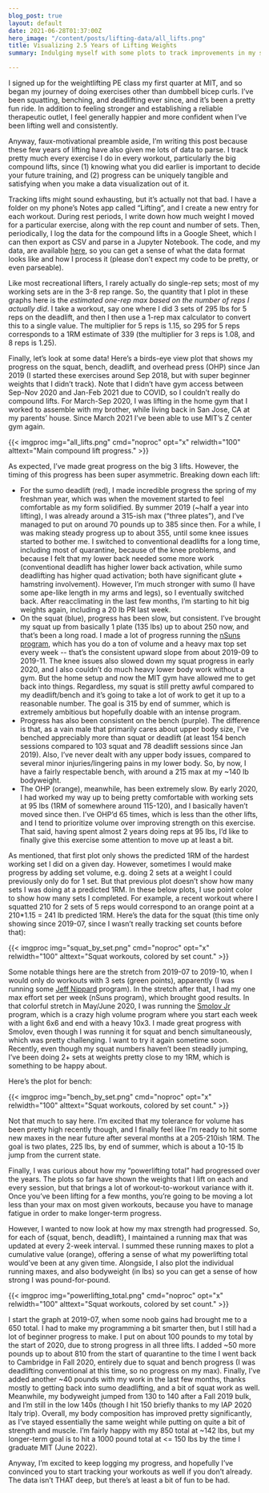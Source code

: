 ```yaml
---
blog_post: true
layout: default
date: 2021-06-28T01:37:00Z
hero_image: "/content/posts/lifting-data/all_lifts.png"
title: Visualizing 2.5 Years of Lifting Weights
summary: Indulging myself with some plots to track improvements in my strength.

---
```

I signed up for the weightlifting PE class my first quarter at MIT, and so began my journey of doing exercises other than dumbbell bicep curls. I’ve been squatting, benching, and deadlifting ever since, and it’s been a pretty fun ride. In addition to feeling stronger and establishing a reliable therapeutic outlet, I feel generally happier and more confident when I’ve been lifting well and consistently.

Anyway, faux-motivational preamble aside, I’m writing this post because these few years of lifting have also given me lots of data to parse. I track pretty much every exercise I do in every workout, particularly the big compound lifts, since (1) knowing what you did earlier is important to decide your future training, and (2) progress can be uniquely tangible and satisfying when you make a data visualization out of it.

Tracking lifts might sound exhausting, but it’s actually not that bad. I have a folder on my phone’s Notes app called “Lifting”, and I create a new entry for each workout. During rest periods, I write down how much weight I moved for a particular exercise, along with the rep count and number of sets. Then, periodically, I log the data for the compound lifts in a Google Sheet, which I can then export as CSV and parse in a Jupyter Notebook. The code, and my data, are available [here](https://github.com/rmovva/lifting-data), so you can get a sense of what the data format looks like and how I process it (please don’t expect my code to be pretty, or even parseable).

Like most recreational lifters, I rarely actually do single-rep sets; most of my working sets are in the 3-8 rep range. So, the quantity that I plot in these graphs here is the *estimated one-rep max based on the number of reps I actually did*. I take a workout, say one where I did 3 sets of 295 lbs for 5 reps on the deadlift, and then I then use a 1-rep max calculator to convert this to a single value. The multiplier for 5 reps is 1.15, so 295 for 5 reps corresponds to a 1RM estimate of 339 (the multiplier for 3 reps is 1.08, and 8 reps is 1.25).

Finally, let’s look at some data! Here’s a birds-eye view plot that shows my progress on the squat, bench, deadlift, and overhead press (OHP) since Jan 2019 (I started these exercises around Sep 2018, but with super beginner weights that I didn’t track). Note that I didn’t have gym access between Sep-Nov 2020 and Jan-Feb 2021 due to COVID, so I couldn’t really do compound lifts. For March-Sep 2020, I was lifting in the home gym that I worked to assemble with my brother, while living back in San Jose, CA at my parents’ house. Since March 2021 I’ve been able to use MIT’s Z center gym again.


{{< imgproc img="all_lifts.png" cmd="noproc" opt="x" relwidth="100" alttext="Main compound lift progress." >}}

As expected, I’ve made great progress on the big 3 lifts. However, the timing of this progress has been super asymmetric. Breaking down each lift:

- For the sumo deadlift (red), I made incredible progress the spring of my freshman year, which was when the movement started to feel comfortable as my form solidified. By summer 2019 (~half a year into lifting), I was already around a 315-ish max (“three plates”), and I’ve managed to put on around 70 pounds up to 385 since then. For a while, I was making steady progress up to about 355, until some knee issues started to bother me. I switched to conventional deadlifts for a long time, including most of quarantine, because of the knee problems, and because I felt that my lower back needed some more work (conventional deadlift has higher lower back activation, while sumo deadlifting has higher quad activation; both have significant glute + hamstring involvement). However, I’m much stronger with sumo (I have some ape-like length in my arms and legs), so I eventually switched back. After reacclimating in the last few months, I’m starting to hit big weights again, including a 20 lb PR last week.
- On the squat (blue), progress has been slow, but consistent. I’ve brought my squat up from basically 1 plate (135 lbs) up to about 250 now, and that’s been a long road. I made a lot of progress running the [nSuns program](https://drive.google.com/file/d/0B8EbfzFB0mBrSjBFZ1NUUklHU1E/view?resourcekey=0--WqFHoK0dz6ItppK2Jf-5w), which has you do a ton of volume and a heavy max top set every week -- that’s the consistent upward slope from about 2019-09 to 2019-11. The knee issues also slowed down my squat progress in early 2020, and I also couldn’t do much heavy lower body work without a gym. But the home setup and now the MIT gym have allowed me to get back into things. Regardless, my squat is still pretty awful compared to my deadlift/bench and it’s going to take a lot of work to get it up to a reasonable number. The goal is 315 by end of summer, which is extremely ambitious but hopefully doable with an intense program.
- Progress has also been consistent on the bench (purple). The difference is that, as a vain male that primarily cares about upper body size, I’ve benched appreciably more than squat or deadlift (at least 154 bench sessions compared to 103 squat and 78 deadlift sessions since Jan 2019). Also, I’ve never dealt with any upper body issues, compared to several minor injuries/lingering pains in my lower body. So, by now, I have a fairly respectable bench, with around a 215 max at my ~140 lb bodyweight.
- The OHP (orange), meanwhile, has been extremely slow. By early 2020, I had worked my way up to being pretty comfortable with working sets at 95 lbs (1RM of somewhere around 115-120), and I basically haven’t moved since then. I’ve OHP’d 65 times, which is less than the other lifts, and I tend to prioritize volume over improving strength on this exercise. That said, having spent almost 2 years doing reps at 95 lbs, I’d like to finally give this exercise some attention to move up at least a bit.

As mentioned, that first plot only shows the predicted 1RM of the hardest working set I did on a given day. However, sometimes I would make progress by adding set volume, e.g. doing 2 sets at a weight I could previously only do for 1 set. But that previous plot doesn’t show how many sets I was doing at a predicted 1RM. In these below plots, I use point color to show how many sets I completed. For example, a recent workout where I squatted 210 for 2 sets of 5 reps would correspond to an orange point at a 210\*1.15 = 241 lb predicted 1RM. Here’s the data for the squat (this time only showing since 2019-07, since I wasn’t really tracking set counts before that):

{{< imgproc img="squat_by_set.png" cmd="noproc" opt="x" relwidth="100" alttext="Squat workouts, colored by set count." >}}

Some notable things here are the stretch from 2019-07 to 2019-10, when I would only do workouts with 3 sets (green points), apparently (I was running some [Jeff Nippard](https://www.youtube.com/c/JeffNippard/) program). In the stretch after that, I had my one max effort set per week (nSuns program), which brought good results. In that colorful stretch in May/June 2020, I was running the [Smolov Jr](https://www.smolovjr.com/smolov-jr-calculator/) program, which is a crazy high volume program where you start each week with a light 6x6 and end with a heavy 10x3. I made great progress with Smolov, even though I was running it for squat and bench simultaneously, which was pretty challenging. I want to try it again sometime soon. Recently, even though my squat numbers haven’t been steadily jumping, I’ve been doing 2+ sets at weights pretty close to my 1RM, which is something to be happy about.

Here’s the plot for bench:

{{< imgproc img="bench_by_set.png" cmd="noproc" opt="x" relwidth="100" alttext="Squat workouts, colored by set count." >}}

Not that much to say here. I’m excited that my tolerance for volume has been pretty high recently though, and I finally feel like I’m ready to hit some new maxes in the near future after several months at a 205-210ish 1RM. The goal is two plates, 225 lbs, by end of summer, which is about a 10-15 lb jump from the current state.

Finally, I was curious about how my “powerlifting total” had progressed over the years. The plots so far have shown the weights that I lift on each and every session, but that brings a lot of workout-to-workout variance with it. Once you’ve been lifting for a few months, you’re going to be moving a lot less than your max on most given workouts, because you have to manage fatigue in order to make longer-term progress. 

However, I wanted to now look at how my max strength had progressed. So, for each of {squat, bench, deadlift}, I maintained a running max that was updated at every 2-week interval. I summed these running maxes to plot a cumulative value (orange), offering a sense of what my powerlifting total would’ve been at any given time. Alongside, I also plot the individual running maxes, and also bodyweight (in lbs) so you can get a sense of how strong I was pound-for-pound.

{{< imgproc img="powerlifting_total.png" cmd="noproc" opt="x" relwidth="100" alttext="Squat workouts, colored by set count." >}}

I start the graph at 2019-07, when some noob gains had brought me to a 650 total. I had to make my programming a bit smarter then, but I still had a lot of beginner progress to make. I put on about 100 pounds to my total by the start of 2020, due to strong progress in all three lifts. I added \~50 more pounds up to about 810 from the start of quarantine to the time I went back to Cambridge in Fall 2020, entirely due to squat and bench progress (I was deadlifting conventional at this time, so no progress on my max). Finally, I’ve added another \~40 pounds with my work in the last few months, thanks mostly to getting back into sumo deadlifting, and a bit of squat work as well. Meanwhile, my bodyweight jumped from 130 to 140 after a Fall 2019 bulk, and I’m still in the low 140s (though I hit 150 briefly thanks to my IAP 2020 Italy trip). Overall, my body composition has improved pretty significantly, as I’ve stayed essentially the same weight while putting on quite a bit of strength and muscle. I’m fairly happy with my 850 total at \~142 lbs, but my longer-term goal is to hit a 1000 pound total at <= 150 lbs by the time I graduate MIT (June 2022).

Anyway, I’m excited to keep logging my progress, and hopefully I’ve convinced you to start tracking your workouts as well if you don’t already. The data isn’t THAT deep, but there’s at least a bit of fun to be had.



